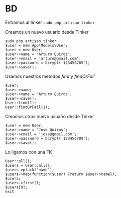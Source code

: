 # BD

Entramos al tinker `sudo php artisan tinker`

Creamos un nuevo usuario desde Tinker

```
sudo php artisan tinker
$user = new App\Models\User;
$user = new User;
$user->name = 'Arturo Quiros';
$user->email = 'arturo@gmail.com';
$user->password = bcrypt('123456789');
$user->save();
```

Usamos nuestros metodos _find_ y _findOrFail_

```
$user;
$user->name;
$user->name = 'Arturo Quiros';
$user->save();
User::find(1);
User::findOrFail(1);
```

Creamos otros nuevo usuario desde Tinker

```
$user = new User;
$user->name = 'Jose Quiros';
$user->email = 'jose@gmail.com';
$user->password = bcrypt('123456789');
$user->save();
```

Lo ligamos con una FK

```
User::all();
$users = User::all();
$users->pluck('name');
$users->map(function($user) {return $user->name});
$users;
$users->first();
$users[0];
exit
```
